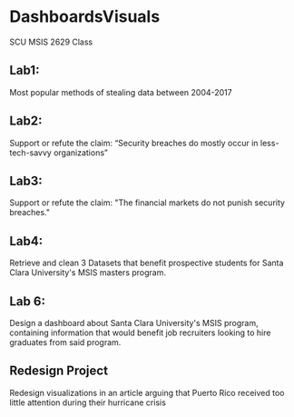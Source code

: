 # DashboardsVisuals
SCU MSIS 2629 Class

## Lab1:
Most popular methods of stealing data between 2004-2017

## Lab2:
Support or refute the claim:
“Security   breaches   do   mostly   occur   in   less-tech-savvy   organizations”

## Lab3:
Support or refute the claim:
"The financial markets do not punish security breaches."

## Lab4:
Retrieve and clean 3 Datasets that benefit prospective students
for Santa Clara University's MSIS masters program.

## Lab 6:
Design a dashboard about Santa Clara University's MSIS program,
containing information that would benefit job recruiters looking to hire graduates from said program.

## Redesign Project
Redesign visualizations in an article arguing that Puerto Rico received too little attention during their hurricane crisis
